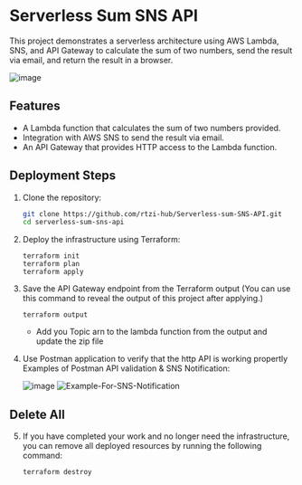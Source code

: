 # Serverless Sum SNS API

This project demonstrates a serverless architecture using AWS Lambda, SNS, and API Gateway to calculate the sum of two numbers, send the result via email, and return the result in a browser.

![image](https://github.com/user-attachments/assets/ab55720b-b300-4dd4-aa5c-6bc37cec538f)



## Features
- A Lambda function that calculates the sum of two numbers provided.
- Integration with AWS SNS to send the result via email.
- An API Gateway that provides HTTP access to the Lambda function.

## Deployment Steps
1. Clone the repository:
   
   ```bash
   git clone https://github.com/rtzi-hub/Serverless-sum-SNS-API.git
   cd serverless-sum-sns-api
   ```
2. Deploy the infrastructure using Terraform:
   
   ```
   terraform init
   terraform plan
   terraform apply
3. Save the API Gateway endpoint from the Terraform output (You can use this command to reveal the output of this project after applying.)
   ```
   terraform output
   ```
   * Add you Topic arn to the lambda function from the output and update the zip file
4. Use Postman application to verify that the http API is working propertly
   Examples of Postman API validation & SNS Notification:
   
   ![image](https://github.com/user-attachments/assets/f49261b5-25bb-4377-afb6-6eedbf7198a5)
   ![Example-For-SNS-Notification](https://github.com/user-attachments/assets/8154b6c7-070c-4322-b875-375196fdce32)


## Delete All
5. If you have completed your work and no longer need the infrastructure, you can remove all deployed resources by running the following command:
   ```
   terraform destroy
   ```

